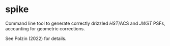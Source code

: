 # spike
Command line tool to generate correctly drizzled _HST_/ACS and _JWST_ PSFs, accounting for geometric corrections.

See Polzin (2022) for details.
